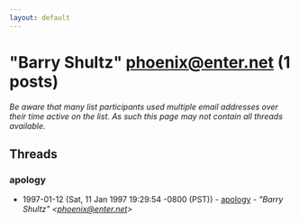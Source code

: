 ```yaml
---
layout: default
---
```


# "Barry Shultz" <phoenix@enter.net> (1 posts)

_Be aware that many list participants used multiple email addresses over their time active on the list. As such this page may not contain all threads available._

## Threads

### apology
+ 1997-01-12 (Sat, 11 Jan 1997 19:29:54 -0800 (PST)) - [apology](/archive/1997/01/4ef03dc06298a94b631eaea5b6e43fe5e15973e7c801096ed67cb16190aabb94) - _"Barry Shultz" \<phoenix@enter.net\>_

